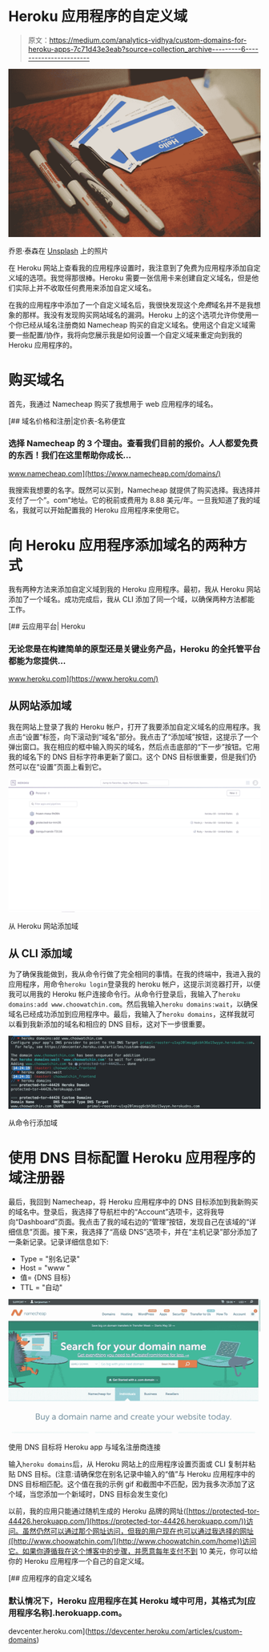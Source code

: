 # Heroku 应用程序的自定义域

> 原文：<https://medium.com/analytics-vidhya/custom-domains-for-heroku-apps-7c71d43e3eab?source=collection_archive---------6----------------------->

![](img/c3400d2dbf4b21b0af8866c31cb3e3cc.png)

乔恩·泰森在 [Unsplash](https://unsplash.com?utm_source=medium&utm_medium=referral) 上的照片

在 Heroku 网站上查看我的应用程序设置时，我注意到了免费为应用程序添加自定义域的选项。我觉得那很棒。Heroku 需要一张信用卡来创建自定义域名，但是他们实际上并不收取任何费用来添加自定义域名。

在我的应用程序中添加了一个自定义域名后，我很快发现这个*免费*域名并不是我想象的那样。我没有发现购买网站域名的漏洞。Heroku 上的这个选项允许你使用一个你已经从域名注册商如 Namecheap 购买的自定义域名。使用这个自定义域需要一些配置/协作，我将向您展示我是如何设置一个自定义域来重定向到我的 Heroku 应用程序的。

# 购买域名

首先，我通过 Namecheap 购买了我想用于 web 应用程序的域名。

 [## 域名价格和注册|定价表-名称便宜

### 选择 Namecheap 的 3 个理由。查看我们目前的报价。人人都爱免费的东西！我们在这里帮助你成长…

www.namecheap.com](https://www.namecheap.com/domains/) 

我搜索我想要的名字。既然可以买到，Namecheap 就提供了购买选择。我选择并支付了一个”。com”地址。它的税前或费用为 8.88 美元/年。一旦我知道了我的域名，我就可以开始配置我的 Heroku 应用程序来使用它。

# 向 Heroku 应用程序添加域名的两种方式

我有两种方法来添加自定义域到我的 Heroku 应用程序。最初，我从 Heroku 网站添加了一个域名。成功完成后，我从 CLI 添加了同一个域，以确保两种方法都能工作。

[](https://www.heroku.com/) [## 云应用平台| Heroku

### 无论您是在构建简单的原型还是关键业务产品，Heroku 的全托管平台都能为您提供…

www.heroku.com](https://www.heroku.com/) 

## 从网站添加域

我在网站上登录了我的 Heroku 帐户，打开了我要添加自定义域名的应用程序。我点击“设置”标签，向下滚动到“域名”部分。我点击了“添加域”按钮，这提示了一个弹出窗口。我在相应的框中输入购买的域名，然后点击底部的“下一步”按钮。它用我的域名下的 DNS 目标字符串更新了窗口。这个 DNS 目标很重要，但是我们仍然可以在“设置”页面上看到它。

![](img/30e9499eddc3cb71e2e33eca83a40482.png)

从 Heroku 网站添加域

## 从 CLI 添加域

为了确保我能做到，我从命令行做了完全相同的事情。在我的终端中，我进入我的应用程序，用命令`heroku login`登录我的 heroku 帐户，这提示浏览器打开，以便我可以用我的 Heroku 帐户连接命令行。从命令行登录后，我输入了`heroku domains:add www.choowatchin.com`。然后我输入`heroku domains:wait`，以确保域名已经成功添加到应用程序中。最后，我输入了`heroku domains`，这样我就可以看到我新添加的域名和相应的 DNS 目标，这对下一步很重要。

![](img/aa0692e41d473523c3f1ab79def16ad5.png)

从命令行添加域

# 使用 DNS 目标配置 Heroku 应用程序的域注册器

最后，我回到 Namecheap，将 Heroku 应用程序中的 DNS 目标添加到我新购买的域名中。登录后，我选择了导航栏中的“Account”选项卡，这将我导向“Dashboard”页面。我点击了我的域右边的“管理”按钮，发现自己在该域的“详细信息”页面。接下来，我选择了“高级 DNS”选项卡，并在“主机记录”部分添加了一条新记录。记录详细信息如下:

*   Type = "别名记录"
*   Host = "www "
*   值= {DNS 目标}
*   TTL = "自动"

![](img/a283a9e5a73b28394a02ce1af5c289c2.png)

使用 DNS 目标将 Heroku app 与域名注册商连接

输入`heroku domains`后，从 Heroku 网站上的应用程序设置页面或 CLI 复制并粘贴 DNS 目标。(注意:请确保您在别名记录中输入的“值”与 Heroku 应用程序中的 DNS 目标相匹配。这个值在我的示例 gif 和截图中不匹配，因为我多次添加了这个域，当您添加一个新域时，DNS 目标会发生变化)

以前，我的应用只能通过随机生成的 Heroku 品牌的网址([https://protected-tor-44426.herokuapp.com/](https://protected-tor-44426.herokuapp.com/))访问。虽然仍然可以通过那个网址访问，但我的用户现在也可以通过我选择的网址([http://www.choowatchin.com/](http://www.choowatchin.com/home))访问它。如果你遵循我在这个博客中的步骤，并愿意每年支付不到 10 美元，你可以给你的 Heroku 应用程序一个自己的自定义域。

[](https://devcenter.heroku.com/articles/custom-domains) [## 应用程序的自定义域名

### 默认情况下，Heroku 应用程序在其 Heroku 域中可用，其格式为[应用程序名称].herokuapp.com。

devcenter.heroku.com](https://devcenter.heroku.com/articles/custom-domains)
